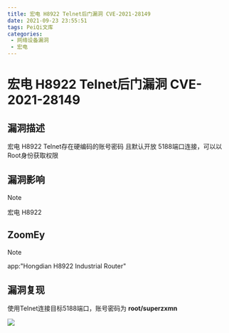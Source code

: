 ```yaml
---
title: 宏电 H8922 Telnet后门漏洞 CVE-2021-28149
date: 2021-09-23 23:55:51
tags: PeiQi文库
categories:
 - 网络设备漏洞
 - 宏电
---
```


# 宏电 H8922 Telnet后门漏洞 CVE-2021-28149

## 漏洞描述

宏电 H8922 Telnet存在硬编码的账号密码 且默认开放 5188端口连接，可以以Root身份获取权限

## 漏洞影响

> [!NOTE]
>
> 宏电 H8922

## ZoomEy

> [!NOTE]
>
> app:"Hongdian H8922 Industrial Router"

## 漏洞复现

使用Telnet连接目标5188端口，账号密码为 **root/superzxmn**

![](/img/20210924013522189469.png)